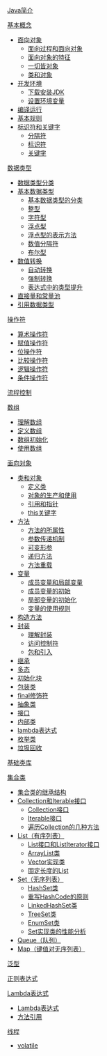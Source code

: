 [Java简介](Java简介.md)

[基本概念]()
- [面向对象](基本概念/面向对象.md)
    - [面向过程和面向对象](基本概念/面向对象.md)
    - [面向对象的特征](基本概念/面向对象.md)
    - [一切皆对象](基本概念/面向对象.md)
    - [类和对象](基本概念/面向对象.md)
- [开发环境](基本概念/开发环境.md)
    - [下载安装JDK](基本概念/开发环境.md)
    - [设置环境变量](基本概念/开发环境.md)
- [编译运行](基本概念/编译运行.md)
- [基本规则](基本概念/基本规则.md)
- [标识符和关键字](基本概念/标识符和关键字.md)
    - [分隔符](基本概念/标识符和关键字.md)
    - [标识符](基本概念/标识符和关键字.md)
    - [关键字](基本概念/标识符和关键字.md)

[数据类型](数据类型/readme.md)
- [数据类型分类](数据类型/数据类型分类.md)
- [基本数据类型](数据类型/基本数据类型.md)
    - [基本数据类型的分类](数据类型/基本数据类型.md)
    - [整型](数据类型/基本数据类型.md)
    - [字符型](数据类型/基本数据类型.md)
    - [浮点型](数据类型/基本数据类型.md)
    - [浮点型的表示方法](数据类型/基本数据类型.md)
    - [数值分隔符](数据类型/基本数据类型.md)
    - [布尔型](数据类型/基本数据类型.md)
- [数值转换](数据类型/数值转换.md)
    - [自动转换](数据类型/数值转换.md)
    - [强制转换](数据类型/数值转换.md)
    - [表达式中的类型提升](数据类型/数值转换.md)
- [直接量和常量池](数据类型/直接量和常量池.md)
- [引用数据类型]()

[操作符](操作符.md)
- [算术操作符](操作符.md)
- [赋值操作符](操作符.md)
- [位操作符](操作符.md)
- [比较操作符](操作符.md)
- [逻辑操作符](操作符.md)
- [条件操作符](操作符.md)

[流程控制]()

[数组]()
- [理解数组]()
- [定义数组]()
- [数组初始化]()
- [使用数组]()

[面向对象](面向对象/readme.md)
- [类和对象](面向对象/类和对象.md)
    - [定义类](面向对象/类和对象.md)
    - [对象的生产和使用](面向对象/类和对象.md)
    - [引用和指针](面向对象/类和对象.md)
    - [this关键字](面向对象/类和对象.md)
- [方法](面向对象/方法.md)
    - [方法的所属性](面向对象/方法.md)
    - [参数传递机制](面向对象/方法.md)
    - [可变形参](面向对象/方法.md)
    - [递归方法](面向对象/方法.md)
    - [方法重载](面向对象/方法.md)
- [变量](面向对象/变量.md)
    - [成员变量和局部变量](面向对象/变量.md)
    - [成员变量的初始](面向对象/变量.md)
    - [局部变量的初始化](面向对象/变量.md)
    - [变量的使用规则](面向对象/变量.md)
- [构造方法](面向对象/构造方法.md)
- [封装](面向对象/封装.md)
    - [理解封装](面向对象/封装.md)
    - [访问控制符](面向对象/封装.md)
    - [包和引入](面向对象/封装.md)
- [继承](面向对象/继承.md)
- [多态](面向对象/多态.md)
- [初始化块](面向对象/多态.md)
- [包装类](面向对象/多态.md)
- [final修饰符](面向对象/多态.md)
- [抽象类](面向对象/多态.md)
- [接口](面向对象/多态.md)
- [内部类](面向对象/多态.md)
- [lambda表达式](面向对象/多态.md)
- [枚举类](面向对象/多态.md)
- [垃圾回收](面向对象/多态.md)


[基础类库]()

[集合类](集合类/Readme.md)
- [集合类的继承结构](集合类/InheritanceStructure.md)  
- [Collection和Iterable接口](集合类/Collection/Readme.md)
    - [Collection接口](集合类/Collection/Readme.md)
    - [Iterable接口](集合类/Collection/Iterable.md)
    - [遍历Collection的几种方法](集合类/Collection/遍历Collection的几种方法.md)
- [List（有序列表）](集合类/List/Readme.md)
    - [List接口和ListIterator接口]()
    - [ArrayList类]()
    - [Vector实现类]()
    - [固定长度的List]()
- [Set（无序列表）](集合类/Set/Readme.md)  
    - [HashSet类](集合类/Set/HashSet.md)
    - [重写HashCode的原则](集合类/Set/重写HashCode的原则.md)
    - [LinkedHashSet类](集合类/Set/LinkedHashSet.md)
    - [TreeSet类](集合类/Set/TreeSet.md)
    - [EnumSet类](集合类/Set/EnumSet.md)
    - [Set实现类的性能分析](集合类/Set/Set实现类的性能分析.md)
- [Queue（队列）](集合类/Queue.md)  
- [Map（键值对无序列表）](集合类/Map.md)  

[泛型]()

[正则表达式](正则表达式.md)

[Lambda表达式](Lambda表达式.md)
- [Lambda表达式](Lambda表达式.md)
- [方法引用](Lambda表达式.md)

[线程]()
- [volatile](线程/volatile.md)